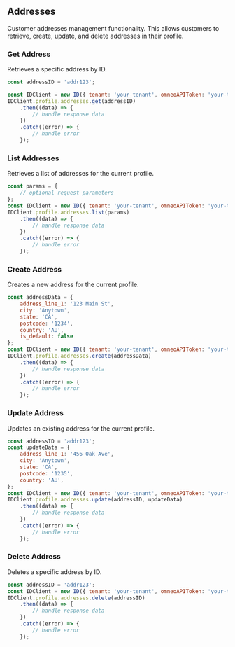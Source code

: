 ## Addresses

Customer addresses management functionality.
This allows customers to retrieve, create, update, and delete addresses in their profile.

### Get Address
Retrieves a specific address by ID.

```javascript
const addressID = 'addr123';

const IDClient = new ID({ tenant: 'your-tenant', omneoAPIToken: 'your-token', config: {} })
IDClient.profile.addresses.get(addressID)
    .then((data) => {
        // handle response data
    })
    .catch((error) => {
        // handle error
    });
```

### List Addresses

Retrieves a list of addresses for the current profile.
```javascript
const params = {
    // optional request parameters
};
const IDClient = new ID({ tenant: 'your-tenant', omneoAPIToken: 'your-token', config: {} })
IDClient.profile.addresses.list(params)
    .then((data) => {
        // handle response data
    })
    .catch((error) => {
        // handle error
    });
```

### Create Address

Creates a new address for the current profile.
```javascript
const addressData = {
    address_line_1: '123 Main St',
    city: 'Anytown',
    state: 'CA',
    postcode: '1234',
    country: 'AU',
    is_default: false
};
const IDClient = new ID({ tenant: 'your-tenant', omneoAPIToken: 'your-token', config: {} })
IDClient.profile.addresses.create(addressData)
    .then((data) => {
        // handle response data
    })
    .catch((error) => {
        // handle error
    });
```

### Update Address

Updates an existing address for the current profile.
```javascript
const addressID = 'addr123';
const updateData = {
    address_line_1: '456 Oak Ave',
    city: 'Anytown',
    state: 'CA',
    postcode: '1235',
    country: 'AU',
};
const IDClient = new ID({ tenant: 'your-tenant', omneoAPIToken: 'your-token', config: {} })
IDClient.profile.addresses.update(addressID, updateData)
    .then((data) => {
        // handle response data
    })
    .catch((error) => {
        // handle error
    });
```

### Delete Address

Deletes a specific address by ID.
```javascript
const addressID = 'addr123';
const IDClient = new ID({ tenant: 'your-tenant', omneoAPIToken: 'your-token', config: {} })
IDClient.profile.addresses.delete(addressID)
    .then((data) => {
        // handle response data
    })
    .catch((error) => {
        // handle error
    });
```
